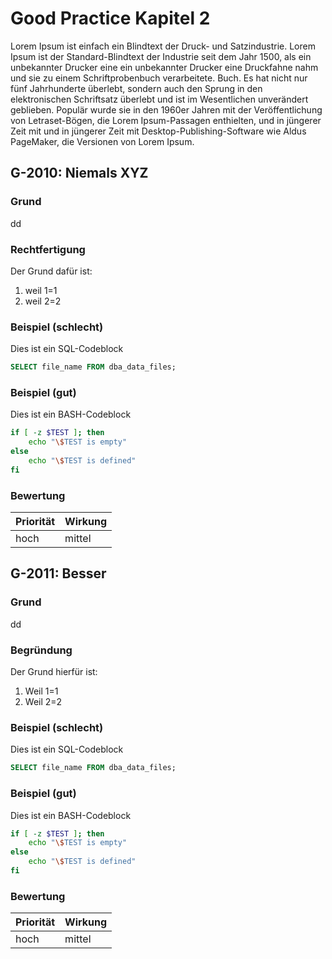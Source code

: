 # Good Practice Kapitel 2

<!-- markdownlint-configure-file { "MD024":
    { "allow_different_nesting": true } }
-->
Lorem Ipsum ist einfach ein Blindtext der Druck- und Satzindustrie. Lorem Ipsum
ist der Standard-Blindtext der Industrie seit dem Jahr 1500, als ein unbekannter
Drucker eine ein unbekannter Drucker eine Druckfahne nahm und sie zu einem
Schriftprobenbuch verarbeitete. Buch. Es hat nicht nur fünf Jahrhunderte
überlebt, sondern auch den Sprung in den elektronischen Schriftsatz überlebt und
ist im Wesentlichen unverändert geblieben. Populär wurde sie in den 1960er
Jahren mit der Veröffentlichung von Letraset-Bögen, die Lorem Ipsum-Passagen
enthielten, und in jüngerer Zeit mit und in jüngerer Zeit mit
Desktop-Publishing-Software wie Aldus PageMaker, die Versionen von Lorem Ipsum.

## G-2010: Niemals XYZ

### Grund

dd

### Rechtfertigung

Der Grund dafür ist:

1. weil 1=1
2. weil 2=2

### Beispiel (schlecht)

Dies ist ein SQL-Codeblock

```SQL
SELECT file_name FROM dba_data_files;
```

### Beispiel (gut)

Dies ist ein BASH-Codeblock

```BASH
if [ -z $TEST ]; then
    echo "\$TEST is empty"
else
    echo "\$TEST is defined"
fi
```

### Bewertung

| Priorität | Wirkung |
|-----------|---------|
| hoch      | mittel  |

## G-2011: Besser

### Grund

dd

### Begründung

Der Grund hierfür ist:

1. Weil 1=1
2. Weil 2=2

### Beispiel (schlecht)

Dies ist ein SQL-Codeblock

```SQL
SELECT file_name FROM dba_data_files;
```

### Beispiel (gut)

Dies ist ein BASH-Codeblock

```BASH
if [ -z $TEST ]; then
    echo "\$TEST is empty"
else
    echo "\$TEST is defined"
fi
```

### Bewertung

| Priorität | Wirkung |
|-----------|---------|
| hoch      | mittel  |
